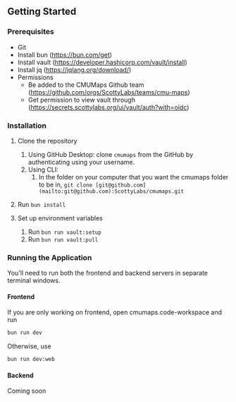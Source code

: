 ## Getting Started


### Prerequisites

- Git
- Install bun (https://bun.com/get)
- Install vault (https://developer.hashicorp.com/vault/install)
- Install jq (https://jqlang.org/download/)
- Permissions
  - Be added to the CMUMaps Github team (https://github.com/orgs/ScottyLabs/teams/cmu-maps)
  - Get permission to view vault through (https://secrets.scottylabs.org/ui/vault/auth?with=oidc)

### Installation

1. Clone the repository
   1. Using GitHub Desktop: clone `cmumaps` from the GitHub by authenticating using your username. 
   2. Using CLI:
       1. In the folder on your computer that you want the cmumaps folder to be in, `git clone [git@github.com](mailto:git@github.com):ScottyLabs/cmumaps.git`

2. Run `bun install`

3. Set up environment variables
   1. Run `bun run vault:setup`
   2. Run `bun run vault:pull`

### Running the Application

You'll need to run both the frontend and backend servers in separate terminal windows.

#### Frontend

If you are only working on frontend, open cmumaps.code-workspace and run

```zsh
bun run dev
```

Otherwise, use

```zsh
bun run dev:web
```

#### Backend

Coming soon
